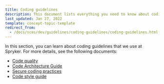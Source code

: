 ```yaml
---
title: Coding guidelines
description: This document lists everything you need to know about coding guidelines that are used at Spryker for your Spryker based projects.
last_updated: Jan 27, 2022
template: concept-topic-template
redirect_from:
  - /docs/scos/dev/guidelines/coding-guidelines/coding-guidelines.html
---
```


In this section, you can learn about coding guidelines that we use at Spryker. For more details, see the following documents:

* [Code quality](/docs/dg/dev/guidelines/coding-guidelines/code-quality.html)
* [Code Architecture Guide](/docs/dg/dev/guidelines/coding-guidelines/code-architecture-guide.html)
* [Secure coding practices](/docs/dg/dev/guidelines/coding-guidelines/secure-coding-practices.html)
* [Code style guide](/docs/dg/dev/guidelines/coding-guidelines/code-style-guide.html)
